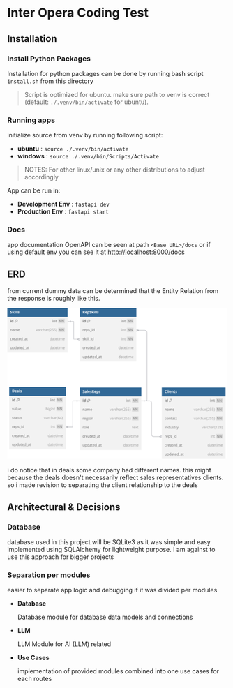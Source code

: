 # Inter Opera Coding Test

## Installation

### Install Python Packages

Installation for python packages can be done by running bash script `install.sh` from this directory

> Script is optimized for ubuntu. make sure path to venv is correct (default: `./.venv/bin/activate` for ubuntu).

### Running apps

initialize source from venv by running following script:

-  **ubuntu** : `source ./.venv/bin/activate`
-  **windows** : `source ./.venv/bin/Scripts/Activate`

> NOTES:
> For other linux/unix or any other distributions to adjust accordingly

App can be run in:

-  **Development Env** : `fastapi dev`
-  **Production Env** : `fastapi start`

### Docs

app documentation OpenAPI can be seen at path `<Base URL>/docs` or if using default env you can see it at <a href="http://localhost:8000/docs">http://localhost:8000/docs</a>

## ERD

from current dummy data can be determined that the Entity Relation from the response is roughly like this.

<img src="InterOpera.svg" alt="ERD-InterOpera"/>

i do notice that in deals some company had different names. this might because the deals doesn't necessarily reflect sales representatives clients. so i made revision to separating the client relationship to the deals

## Architectural & Decisions

### Database

database used in this project will be SQLite3 as it was simple and easy implemented using SQLAlchemy for lightweight purpose. I am against to use this approach for bigger projects

### Separation per modules

easier to separate app logic and debugging if it was divided per modules

-  **Database**

   Database module for database data models and connections

-  **LLM**

   LLM Module for AI (LLM) related

-  **Use Cases**

   implementation of provided modules combined into one use cases for each routes
